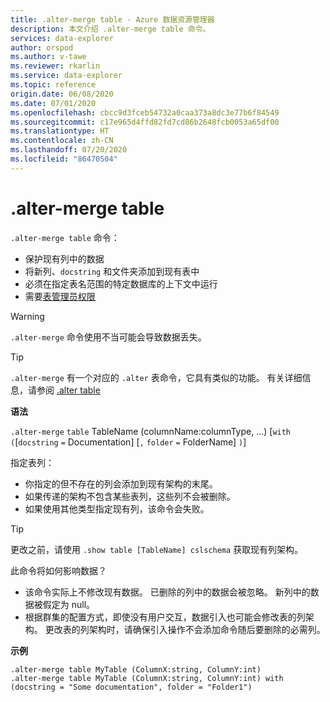 ```yaml
---
title: .alter-merge table - Azure 数据资源管理器
description: 本文介绍 .alter-merge table 命令。
services: data-explorer
author: orspod
ms.author: v-tawe
ms.reviewer: rkarlin
ms.service: data-explorer
ms.topic: reference
origin.date: 06/08/2020
ms.date: 07/01/2020
ms.openlocfilehash: cbcc9d3fceb54732a0caa373a8dc3e77b6f84549
ms.sourcegitcommit: c17e965d4ffd82fd7cd86b2648fcb0053a65df00
ms.translationtype: HT
ms.contentlocale: zh-CN
ms.lasthandoff: 07/20/2020
ms.locfileid: "86470504"
---
```

# <a name="alter-merge-table"></a>.alter-merge table
 
`.alter-merge table` 命令：

* 保护现有列中的数据
* 将新列、`docstring` 和文件夹添加到现有表中
* 必须在指定表名范围的特定数据库的上下文中运行
* 需要[表管理员权限](../management/access-control/role-based-authorization.md)

> [!WARNING]
> `.alter-merge` 命令使用不当可能会导致数据丢失。

> [!TIP]
> `.alter-merge` 有一个对应的 `.alter` 表命令，它具有类似的功能。 有关详细信息，请参阅 [.alter table](../management/alter-table-command.md)

**语法**

`.alter-merge` `table` TableName (columnName:columnType, ...)  [`with` `(`[`docstring` `=` Documentation] [`,` `folder` `=` FolderName] `)`]    

指定表列：
 * 你指定的但不存在的列会添加到现有架构的末尾。
 * 如果传递的架构不包含某些表列，这些列不会被删除。
 * 如果使用其他类型指定现有列，该命令会失败。

> [!TIP]
> 更改之前，请使用 `.show table [TableName] cslschema` 获取现有列架构。

此命令将如何影响数据？
* 该命令实际上不修改现有数据。 已删除的列中的数据会被忽略。 新列中的数据被假定为 null。
* 根据群集的配置方式，即使没有用户交互，数据引入也可能会修改表的列架构。 更改表的列架构时，请确保引入操作不会添加命令随后要删除的必需列。

**示例**

```kusto
.alter-merge table MyTable (ColumnX:string, ColumnY:int) 
.alter-merge table MyTable (ColumnX:string, ColumnY:int) with (docstring = "Some documentation", folder = "Folder1")
```
 

